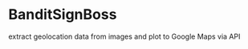 BanditSignBoss
==============

extract geolocation data from images and plot to Google Maps via API
